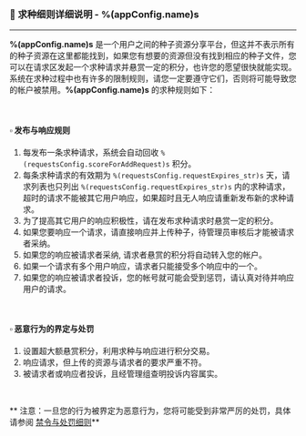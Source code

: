 ### :orange_book: 求种细则详细说明 - %(appConfig.name)s
---
**%(appConfig.name)s** 是一个用户之间的种子资源分享平台，但这并不表示所有的种子资源在这里都能找到，如果您有想要的资源但没有找到相应的种子文件，您可以在请求区发起一个求种请求并悬赏一定的积分，也许您的愿望很快就能实现。系统在求种过程中也有许多的限制规则，请您一定要遵守它们，否则将可能导致您的帐户被禁用。**%(appConfig.name)s** 的求种规则如下：

&emsp;

#### :white_small_square: 发布与响应规则
1. 每发布一条求种请求，系统会自动回收 `%(requestsConfig.scoreForAddRequest)s` 积分。
1. 每条求种请求的有效期为 `%(requestsConfig.requestExpires_str)s` 天，请求列表也只列出 `%(requestsConfig.requestExpires_str)s` 内的求种请求，超时的请求不能被其它用户响应，如果超时且无人响应请重新发布新的求种请求。
1. 为了提高其它用户的响应积极性，请在发布求种请求时悬赏一定的积分。
1. 如果您要响应一个请求，请直接响应并上传种子，待管理员审核后才能被请求者采纳。
1. 如果您的响应被请求者采纳, 请求者悬赏的积分将自动转入您的帐户。
1. 如果一个请求有多个用户响应，请求者只能接受多个响应中的一个。
1. 如果您的响应被请求者投诉，您的帐号就可能会受到惩罚，请认真对待并响应用户的请求。

&emsp;

#### :white_small_square: 恶意行为的界定与处罚
1. 设置超大额悬赏积分，利用求种与响应进行积分交易。
1. 响应请求，但上传的资源与请求者的要求严重不符。
1. 被请求者或响应者投诉，且经管理组查明投诉内容属实。

&emsp;

<span class="text-danger">** 注意：一旦您的行为被界定为恶意行为，您将可能受到非常严厉的处罚，具体请参阅 [禁令与处罚细则](/about/manual/forbidRules)**</span>